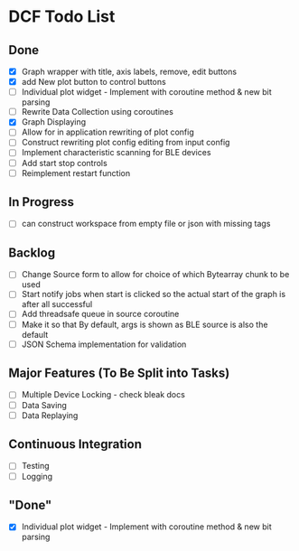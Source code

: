 # DCF Todo List
## Done
- [x] Graph wrapper with title, axis labels, remove, edit buttons
- [x] add New plot button to control buttons
- [ ] Individual plot widget - Implement with coroutine method & new bit parsing
- [ ] Rewrite Data Collection using coroutines
- [x] Graph Displaying
- [ ] Allow for in application rewriting of plot config 
- [ ] Construct rewriting plot config editing from input config
- [ ] Implement characteristic scanning for BLE devices
- [ ] Add start stop controls
- [ ] Reimplement restart function
## In Progress
- [ ] can construct workspace from empty file or json with missing tags
## Backlog
- [ ] Change Source form to allow for choice of which Bytearray chunk to be used
- [ ] Start notify jobs when start is clicked so the actual start of the graph is after all successful
- [ ] Add threadsafe queue in source coroutine
- [ ] Make it so that By default, args is shown as BLE source is also the default
- [ ] JSON Schema implementation for validation
## Major Features (To Be Split into Tasks)
- [ ] Multiple Device Locking - check bleak docs
- [ ] Data Saving
- [ ] Data Replaying
## Continuous Integration
- [ ] Testing
- [ ] Logging
## "Done"
- [x] Individual plot widget - Implement with coroutine method & new bit parsing
